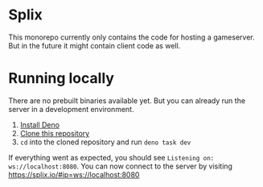 # Splix

This monorepo currently only contains the code for hosting a gameserver.
But in the future it might contain client code as well.

# Running locally

There are no prebuilt binaries available yet. But you can already run the server in a development environment.

1. [Install Deno](https://deno.land/manual@v1.36.1/getting_started/installation)
2. [Clone this repository](https://docs.github.com/en/repositories/creating-and-managing-repositories/cloning-a-repository)
3. `cd` into the cloned repository and run `deno task dev`

If everything went as expected, you should see `Listening on: ws://localhost:8080`.
You can now connect to the server by visiting https://splix.io/#ip=ws://localhost:8080
